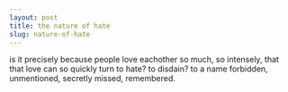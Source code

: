 ```yaml
---
layout: post
title: the nature of hate
slug: nature-of-hate
---
```


is it precisely because people love eachother so much, so intensely, that that love can so quickly turn to hate? to disdain? to a name forbidden, unmentioned, secretly missed, remembered.
